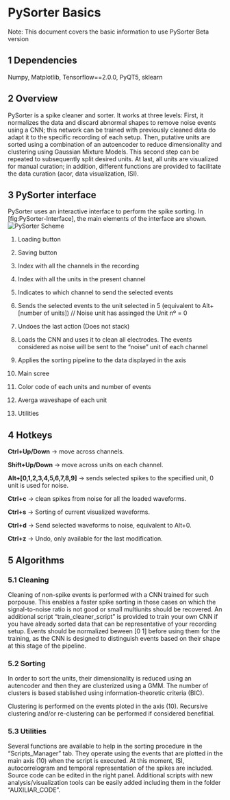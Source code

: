 # PySorter Basics

Note: This document covers the basic information to use PySorter Beta version

## 1 Dependencies

Numpy, Matplotlib, Tensorflow==2.0.0, PyQT5, sklearn 

## 2 Overview

PySorter is a spike cleaner and sorter. It works at three levels: First, it normalizes the data and discard abnormal shapes to remove noise events using a CNN; this network can be trained with previously cleaned data do adapt it to the specific recording of each setup. Then, putative units are sorted using a combination of an autoencoder to reduce dimensionality and clustering using Gaussian Mixture Models. This second step can be repeated to subsequently split desired units. At last, all units are visualized for manual curation; in addition, different functions are provided to facilitate the data curation (acor, data visualization, ISI).

## 3 PySorter interface


PySorter uses an interactive interface to perform the spike sorting. In [fig:PySorter-Interface], the main elements of the interface are shown.
![PySorter Scheme](https://raw.githubusercontent.com/AI-Druids/PySorter/master/Images/scheme_PySorter.PNG?token=AKY2HR7R73G4HOAJOT7D4XK6R4XOA)

1) Loading button

2) Saving button

3) Index with all the channels in the recording

4) Index with all the units in the present channel

5) Indicates to which channel to send the selected events

6) Sends the selected events to the unit selected in 5 (equivalent to Alt+[number of units]) // Noise unit has assinged the Unit nº = 0

7) Undoes the last action (Does not stack)

8) Loads the CNN and uses it to clean all electrodes. The events considered as noise will be sent to the “noise” unit of each channel

9) Applies the sorting pipeline to the data displayed in the axis

10) Main scree

11) Color code of each units and number of events

12) Averga waveshape of each unit

13) Utilities

## 4 Hotkeys
**Ctrl+Up/Down** -> move across channels.

**Shift+Up/Down** -> move across units on each channel.

**Alt+[0,1,2,3,4,5,6,7,8,9]** -> sends selected spikes to the specified unit, 0 unit is used for noise.

**Ctrl+c** -> clean spikes from noise for all the loaded waveforms.

**Ctrl+s** -> Sorting of current visualized waveforms.

**Ctrl+d** -> Send selected waveforms to noise, equivalent to Alt+0.

**Ctrl+z** -> Undo, only available for the last modification.

## 5 Algorithms

### 5.1 Cleaning

Cleaning of non-spike events is performed with a CNN trained for such porpouse. This enables a faster spike sorting in those cases on which the signal-to-noise ratio is not good or small multiunits should be recovered. An additional script “train_cleaner_script” is provided to train your own CNN if you have already sorted data that can be representative of your recording setup. Events should be normalized beween [0 1] before using them for the training, as the CNN is designed to distinguish events based on their shape at this stage of the pipeline.

### 5.2 Sorting

In order to sort the units, their dimensionality is reduced using an autencoder and then they are clusterized using a GMM. The number of clusters is based stablished using information-theoretic criteria (BIC).

Clustering is performed on the events ploted in the axis (10). Recursive clustering and/or re-clustering can be performed if considered benefitial.

### 5.3 Utilities

Several functions are available to help in the sorting procedure in the “Scripts_Manager” tab. They operate using the events that are plotted in the main axis (10) when the script is executed. At this moment, ISI, autocorrelogram and temporal representation of the spikes are included. Source code can be edited in the right panel. Additional scripts with new analysis/visualization tools can be easily added including them in the folder “AUXILIAR_CODE”.
